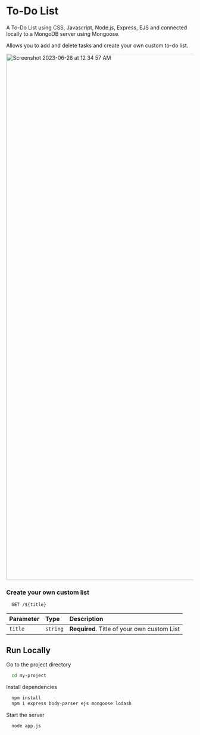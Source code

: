 # To-Do List

A To-Do List using CSS, Javascript, Node.js, Express, EJS and connected locally to a MongoDB server using Mongoose.

Allows you to add and delete tasks and create your own custom to-do list.

<img width="1410" alt="Screenshot 2023-06-26 at 12 34 57 AM" src="https://github.com/Sakshi-196/To-Do-List/assets/117597225/d23c808c-8ebe-49ec-b17e-4dce4bc7378b">

### Create your own custom list

```
  GET /${title}
```

| Parameter | Type     | Description                |
| :-------- | :------- | :------------------------- |
| `title` | `string` | **Required**. Title of your own custom List |


## Run Locally

Go to the project directory

```bash
  cd my-project
```

Install dependencies

```bash
  npm install
  npm i express body-parser ejs mongoose lodash
```

Start the server

```bash
  node app.js
```

